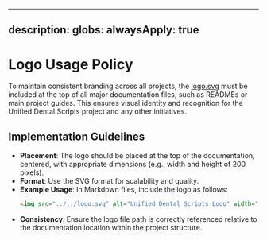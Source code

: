 <!-- === WATCHER HEADER START === -->
<!-- File: myrules/general-rules/logo-use.md -->
<!-- Managed by file watcher -->
<!-- === WATCHER HEADER END === -->
---
description:
globs:
alwaysApply: true
---
# Logo Usage Policy

To maintain consistent branding across all projects, the [logo.svg](mdc:logo.svg) must be included at the top of all major documentation files, such as READMEs or main project guides. This ensures visual identity and recognition for the Unified Dental Scripts project and any other initiatives.

## Implementation Guidelines
- **Placement**: The logo should be placed at the top of the documentation, centered, with appropriate dimensions (e.g., width and height of 200 pixels).
- **Format**: Use the SVG format for scalability and quality.
- **Example Usage**: In Markdown files, include the logo as follows:
  ```markdown
  <img src="../../logo.svg" alt="Unified Dental Scripts Logo" width="200" height="200" align="center">
  ```
- **Consistency**: Ensure the logo file path is correctly referenced relative to the documentation location within the project structure.
